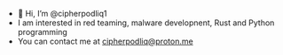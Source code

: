 - 👋 Hi, I’m @cipherpodliq1
- I am interested in red teaming, malware developnent, Rust and Python programming
- You can contact me at cipherpodliq@proton.me

<!---
cipherpodliq1/cipherpodliq1 is a ✨ special ✨ repository because its `README.md` (this file) appears on your GitHub profile.
You can click the Preview link to take a look at your changes.
--->
